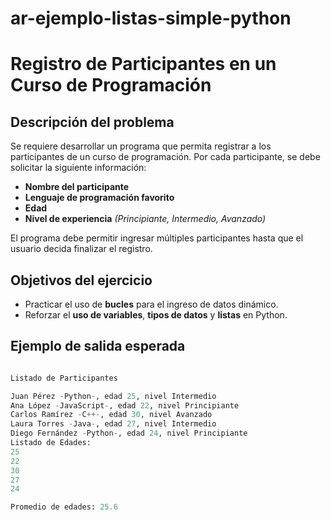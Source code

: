 # ar-ejemplo-listas-simple-python

# **Registro de Participantes en un Curso de Programación**

## **Descripción del problema**
Se requiere desarrollar un programa que permita registrar a los participantes de un curso de programación.
Por cada participante, se debe solicitar la siguiente información:

- **Nombre del participante**
- **Lenguaje de programación favorito**
- **Edad**
- **Nivel de experiencia** *(Principiante, Intermedio, Avanzado)*

El programa debe permitir ingresar múltiples participantes hasta que el usuario decida finalizar el registro.

## **Objetivos del ejercicio**
- Practicar el uso de **bucles** para el ingreso de datos dinámico.
- Reforzar el **uso de variables**, **tipos de datos** y **listas** en Python.

## **Ejemplo de salida esperada**

``` python

Listado de Participantes

Juan Pérez -Python-, edad 25, nivel Intermedio
Ana López -JavaScript-, edad 22, nivel Principiante
Carlos Ramírez -C++-, edad 30, nivel Avanzado
Laura Torres -Java-, edad 27, nivel Intermedio
Diego Fernández -Python-, edad 24, nivel Principiante
Listado de Edades:
25
22
30
27
24

Promedio de edades: 25.6
```
